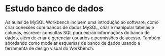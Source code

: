 # Estudo banco de dados 
As aulas de MySQL Workbench incluem uma introdução ao software, como criar conexões com bancos de dados MySQL, 
criar e manipular tabelas e colunas, escrever consultas SQL para extrair informações do banco de dados,
além de criar e gerenciar usuários e permissões de acesso. Também abordando como modelar esquemas de banco de dados
usando a ferramenta de design visual do Workbench.
